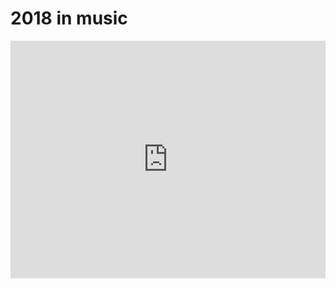 # 2018 in music
<iframe src="https://open.spotify.com/embed/playlist/0XvqIswn1QRF2KGS6iQy3i?theme=0" width="100%" height="380" frameBorder="0" allowtransparency="true" allow="encrypted-media"></iframe>